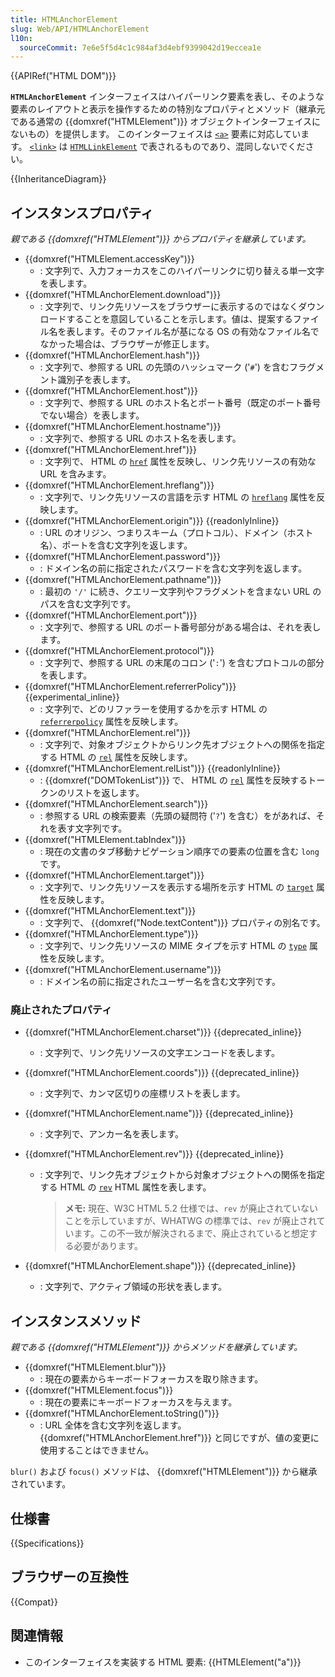 ```yaml
---
title: HTMLAnchorElement
slug: Web/API/HTMLAnchorElement
l10n:
  sourceCommit: 7e6e5f5d4c1c984af3d4ebf9399042d19eccea1e
---
```


{{APIRef("HTML DOM")}}

**`HTMLAnchorElement`** インターフェイスはハイパーリンク要素を表し、そのような要素のレイアウトと表示を操作するための特別なプロパティとメソッド（継承元である通常の {{domxref("HTMLElement")}} オブジェクトインターフェイスにないもの）を提供します。 このインターフェイスは [`<a>`](/ja/docs/Web/HTML/Element/a) 要素に対応しています。 [`<link>`](/ja/docs/Web/HTML/Element/link) は [`HTMLLinkElement`](/ja/docs/Web/API/HTMLLinkElement) で表されるものであり、混同しないでください。

{{InheritanceDiagram}}

## インスタンスプロパティ

_親である {{domxref("HTMLElement")}} からプロパティを継承しています。_

- {{domxref("HTMLElement.accessKey")}}
  - : 文字列で、入力フォーカスをこのハイパーリンクに切り替える単一文字を表します。
- {{domxref("HTMLAnchorElement.download")}}
  - : 文字列で、リンク先リソースをブラウザーに表示するのではなくダウンロードすることを意図していることを示します。値は、提案するファイル名を表します。そのファイル名が基になる OS の有効なファイル名でなかった場合は、ブラウザーが修正します。
- {{domxref("HTMLAnchorElement.hash")}}
  - : 文字列で、参照する URL の先頭のハッシュマーク ('`#`') を含むフラグメント識別子を表します。
- {{domxref("HTMLAnchorElement.host")}}
  - : 文字列で、参照する URL のホスト名とポート番号（既定のポート番号でない場合）を表します。
- {{domxref("HTMLAnchorElement.hostname")}}
  - : 文字列で、参照する URL のホスト名を表します。
- {{domxref("HTMLAnchorElement.href")}}
  - : 文字列で、 HTML の [`href`](/ja/docs/Web/HTML/Element/a#href) 属性を反映し、リンク先リソースの有効な URL を含みます。
- {{domxref("HTMLAnchorElement.hreflang")}}
  - : 文字列で、リンク先リソースの言語を示す HTML の [`hreflang`](/ja/docs/Web/HTML/Element/a#hreflang) 属性を反映します。
- {{domxref("HTMLAnchorElement.origin")}} {{readonlyInline}}
  - : URL のオリジン、つまりスキーム（プロトコル）、ドメイン（ホスト名）、ポートを含む文字列を返します。
- {{domxref("HTMLAnchorElement.password")}}
  - : ドメイン名の前に指定されたパスワードを含む文字列を返します。
- {{domxref("HTMLAnchorElement.pathname")}}
  - : 最初の `'/'` に続き、クエリー文字列やフラグメントを含まない URL のパスを含む文字列です。
- {{domxref("HTMLAnchorElement.port")}}
  - : 文字列で、参照する URL のポート番号部分がある場合は、それを表します。
- {{domxref("HTMLAnchorElement.protocol")}}
  - : 文字列で、参照する URL の末尾のコロン ('`:`') を含むプロトコルの部分を表します。
- {{domxref("HTMLAnchorElement.referrerPolicy")}} {{experimental_inline}}
  - : 文字列で、どのリファラーを使用するかを示す HTML の [`referrerpolicy`](/ja/docs/Web/HTML/Element/a#referrerpolicy) 属性を反映します。
- {{domxref("HTMLAnchorElement.rel")}}
  - : 文字列で、対象オブジェクトからリンク先オブジェクトへの関係を指定する HTML の [`rel`](/ja/docs/Web/HTML/Element/a#rel) 属性を反映します。
- {{domxref("HTMLAnchorElement.relList")}} {{readonlyInline}}
  - : {{domxref("DOMTokenList")}} で、 HTML の [`rel`](/ja/docs/Web/HTML/Element/a#rel) 属性を反映するトークンのリストを返します。
- {{domxref("HTMLAnchorElement.search")}}
  - : 参照する URL の検索要素（先頭の疑問符 ('`?`') を含む）をがあれば、それを表す文字列です。
- {{domxref("HTMLElement.tabIndex")}}
  - : 現在の文書のタブ移動ナビゲーション順序での要素の位置を含む `long` です。
- {{domxref("HTMLAnchorElement.target")}}
  - : 文字列で、リンク先リソースを表示する場所を示す HTML の [`target`](/ja/docs/Web/HTML/Element/a#target) 属性を反映します。
- {{domxref("HTMLAnchorElement.text")}}
  - : 文字列で、 {{domxref("Node.textContent")}} プロパティの別名です。
- {{domxref("HTMLAnchorElement.type")}}
  - : 文字列で、リンク先リソースの MIME タイプを示す HTML の [`type`](/ja/docs/Web/HTML/Element/a#type) 属性を反映します。
- {{domxref("HTMLAnchorElement.username")}}
  - : ドメイン名の前に指定されたユーザー名を含む文字列です。

### 廃止されたプロパティ

- {{domxref("HTMLAnchorElement.charset")}} {{deprecated_inline}}
  - : 文字列で、リンク先リソースの文字エンコードを表します。
- {{domxref("HTMLAnchorElement.coords")}} {{deprecated_inline}}
  - : 文字列で、カンマ区切りの座標リストを表します。
- {{domxref("HTMLAnchorElement.name")}} {{deprecated_inline}}
  - : 文字列で、アンカー名を表します。
- {{domxref("HTMLAnchorElement.rev")}} {{deprecated_inline}}

  - : 文字列で、リンク先オブジェクトから対象オブジェクトへの関係を指定する HTML の [`rev`](/ja/docs/Web/HTML/Element/a#rev) HTML 属性を表します。

    > **メモ:** 現在、W3C HTML 5.2 仕様では、`rev` が廃止されていないことを示していますが、WHATWG の標準では、`rev` が廃止されています。この不一致が解決されるまで、廃止されていると想定する必要があります。

- {{domxref("HTMLAnchorElement.shape")}} {{deprecated_inline}}
  - : 文字列で、アクティブ領域の形状を表します。

## インスタンスメソッド

_親である {{domxref("HTMLElement")}} からメソッドを継承しています。_

- {{domxref("HTMLElement.blur")}}
  - : 現在の要素からキーボードフォーカスを取り除きます。
- {{domxref("HTMLElement.focus")}}
  - : 現在の要素にキーボードフォーカスを与えます。
- {{domxref("HTMLAnchorElement.toString()")}}
  - : URL 全体を含む文字列を返します。 {{domxref("HTMLAnchorElement.href")}} と同じですが、値の変更に使用することはできません。

`blur()` および `focus()` メソッドは、 {{domxref("HTMLElement")}} から継承されています。

## 仕様書

{{Specifications}}

## ブラウザーの互換性

{{Compat}}

## 関連情報

- このインターフェイスを実装する HTML 要素: {{HTMLElement("a")}}
